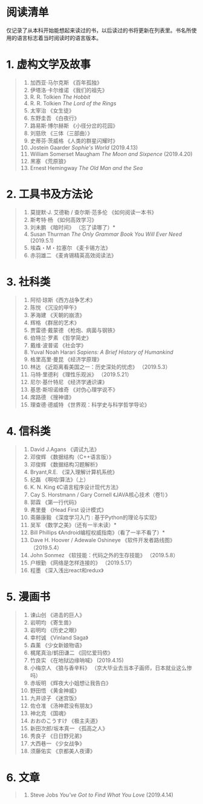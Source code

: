 # 阅读清单
仅记录了从本科开始能想起来读过的书，以后读过的书将更新在列表里。书名所使用的语言标志着当时阅读时的语言版本。

# 1. 虚构文学及故事

>1. 加西亚·马尔克斯 《百年孤独》
>2. 伊塔洛·卡尔维诺 《我们的祖先》
>3. R. R. Tolkien *The Hobbit*
>4. R. R. Tolkien _The Lord of the Rings_
>5. 太宰治 《女生徒》
>6. 东野圭吾 《白夜行》
>7. 路易斯·博尔赫斯 《小径分岔的花园》
>8. 刘慈欣 《三体（三部曲）》
>9. 史蒂芬·茨威格 《人类的群星闪耀时》
>10. Jostein Gaarder *Sophie's World* (2019.4.13)
>11. 	William Somerset Maugham *The Moon and Sixpence* (2019.4.20)
>12. 黑塞 《荒原狼》
>13. Ernest Hemingway *The Old Man and the Sea*

# 2. 工具书及方法论
>1. 莫提默·J. 艾德勒 / 查尔斯·范多伦 《如何阅读一本书》
>2. 斯考特·杨 《如何高效学习》
>3. 刘未鹏 《暗时间》 （忘了读哪了）*
>4. Susan Thurman *The Only Grammar Book You Will Ever Need* (2019.5.1)
>5. 埃森・M・拉塞尔 《麦卡锡方法》
>6. 赤羽雄二 《麦肯锡精英高效阅读法》

# 3. 社科类
>1. 阿彻·琼斯《西方战争艺术》
>2. 陈悦 《沉没的甲午》
>3. 茅海建 《天朝的崩溃》
>4. 辉格 《群居的艺术》
>5. 贾雷德·戴蒙德 《枪炮、病菌与钢铁》
>6. 伯特兰·罗素 《哲学简史》
>7. 戴维·波普诺 《社会学》
>8. Yuval Noah Harari *Sapiens: A Brief History of Humankind*
>9. 格里高里·曼昆 《经济学原理》
>10. 林达 《近距离看美国之一：历史深处的忧虑》 （2019.5.3）
>11. 马特·里德利 《理性乐观派》 （2019.5.21）
>12. 尼尔·基什特尼 《经济学通识课》
>13. 基思·斯坦诺维奇 《对伪心理学说不》
>14. 席路德 《搜神谱》
>15. 理查德·德威特 《世界观：科学史与科学哲学导论》

# 4. 信科类
>1. David J.Agans 《调试九法》
>2. 邓俊辉 《数据结构（C++语言版）》
>3. 邓俊辉 《数据结构习题解析》
>4. Bryant,R.E. 《深入理解计算机系统》
>5. 纪磊 《啊哈!算法》（上）
>6. K. N. King 《C语言程序设计现代方法》
>7. Cay S. Horstmann / Gary Cornell 《JAVA核心技术（卷1）》
>8. 郭霖 《第一行代码》
>9. 弗里曼 《Head First 设计模式》
>10. 斋藤康毅 《深度学习入门 : 基于Python的理论与实现》
>11. 吴军 《数学之美》（还有一半未读）*
>12. Bill Phillips 《Android编程权威指南》（看了一半不看了）*
>13. Dave H. Hoover / Adewale Oshineye 《软件开发者路线图》 （2019.5.4）
>14. John Sonmez 《软技能：代码之外的生存技能》 （2019.5.8）
>15. 户根勤 《网络是怎样连接的》 （2019.5.17）
>16. 程墨 《深入浅出react和redux》

# 5. 漫画书
>1. 谏山创 《进击的巨人》
>2. 岩明均 《寄生兽》
>3. 岩明均 《历史之眼》
>4. 幸村诚 《Vinland Saga》
>5. 森薰 《少女新娘物语》
>6. 梶尾真治/鹤田谦二 《回忆爱玛侬》
>7. 竹良实 《在地狱边缘呐喊》 (2019.4.15)
>8. 小梅京人 《狼与香辛料》 （京大毕业去当本子画师，日本就业这么惨吗）
>9. 赤坂明 《辉夜大小姐想让我告白》
>10. 野田悟 《黄金神威》
>11. 九井谅子 《迷宫饭》
>12. 佐仓准 《汤神君没有朋友》
>13. 神北克 《国魂》
>14. おおのこうすけ 《极主夫道》
>15. 新田次郎/坂本真一 《孤高之人》
>16. 秀良子 《日日野兄弟》
>17. 大西巷一 《少女战争》
>18. 须藤佑实 《京都美人夜谭》

# 6. 文章
>1. Steve Jobs *You've Got to Find What You Love* (2019.4.14)
